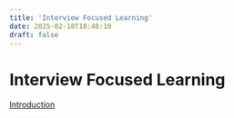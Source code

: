 ```yaml
---
title: 'Interview Focused Learning'
date: 2025-02-18T18:40:10
draft: false
---
```


# Interview Focused Learning

[Introduction](./introduction.md)
